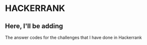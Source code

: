 # HACKERRANK

## Here, I'll be adding
The answer codes for the challenges that I have done in Hackerrank
